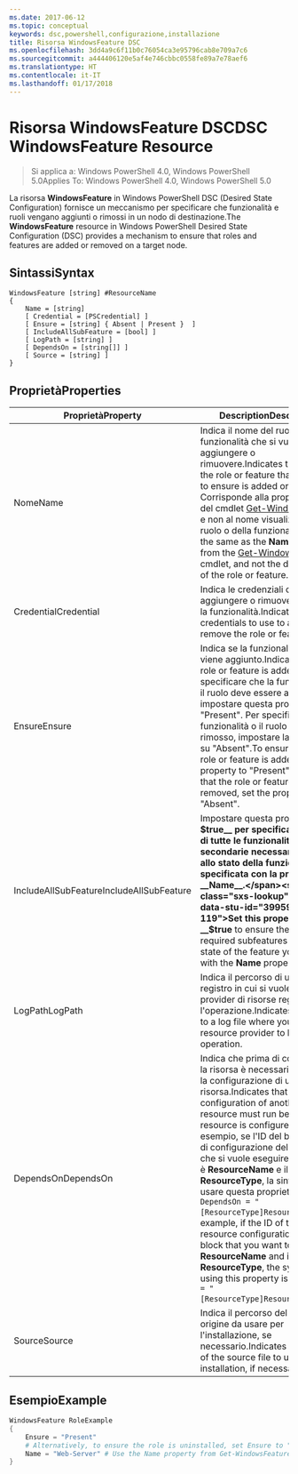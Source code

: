 ```yaml
---
ms.date: 2017-06-12
ms.topic: conceptual
keywords: dsc,powershell,configurazione,installazione
title: Risorsa WindowsFeature DSC
ms.openlocfilehash: 3dd4a9c6f11b0c76054ca3e95796cab8e709a7c6
ms.sourcegitcommit: a444406120e5af4e746cbbc0558fe89a7e78aef6
ms.translationtype: HT
ms.contentlocale: it-IT
ms.lasthandoff: 01/17/2018
---
```

# <a name="dsc-windowsfeature-resource"></a><span data-ttu-id="39959-103">Risorsa WindowsFeature DSC</span><span class="sxs-lookup"><span data-stu-id="39959-103">DSC WindowsFeature Resource</span></span>

> <span data-ttu-id="39959-104">Si applica a: Windows PowerShell 4.0, Windows PowerShell 5.0</span><span class="sxs-lookup"><span data-stu-id="39959-104">Applies To: Windows PowerShell 4.0, Windows PowerShell 5.0</span></span>

<span data-ttu-id="39959-105">La risorsa **WindowsFeature** in Windows PowerShell DSC (Desired State Configuration) fornisce un meccanismo per specificare che funzionalità e ruoli vengano aggiunti o rimossi in un nodo di destinazione.</span><span class="sxs-lookup"><span data-stu-id="39959-105">The **WindowsFeature** resource in Windows PowerShell Desired State Configuration (DSC) provides a mechanism to ensure that roles and features are added or removed on a target node.</span></span>

## <a name="syntax"></a><span data-ttu-id="39959-106">Sintassi</span><span class="sxs-lookup"><span data-stu-id="39959-106">Syntax</span></span>

```
WindowsFeature [string] #ResourceName
{
    Name = [string]
    [ Credential = [PSCredential] ]
    [ Ensure = [string] { Absent | Present }  ]
    [ IncludeAllSubFeature = [bool] ]
    [ LogPath = [string] ]
    [ DependsOn = [string[]] ]
    [ Source = [string] ]
}
```

## <a name="properties"></a><span data-ttu-id="39959-107">Proprietà</span><span class="sxs-lookup"><span data-stu-id="39959-107">Properties</span></span>

|  <span data-ttu-id="39959-108">Proprietà</span><span class="sxs-lookup"><span data-stu-id="39959-108">Property</span></span>  |  <span data-ttu-id="39959-109">Description</span><span class="sxs-lookup"><span data-stu-id="39959-109">Description</span></span>   | 
|---|---| 
| <span data-ttu-id="39959-110">Nome</span><span class="sxs-lookup"><span data-stu-id="39959-110">Name</span></span>| <span data-ttu-id="39959-111">Indica il nome del ruolo o della funzionalità che si vuole aggiungere o rimuovere.</span><span class="sxs-lookup"><span data-stu-id="39959-111">Indicates the name of the role or feature that you want to ensure is added or removed.</span></span> <span data-ttu-id="39959-112">Corrisponde alla proprietà __Name__ del cmdlet [Get-WindowsFeature](/powershell/module/servermanager/Get-WindowsFeature) e non al nome visualizzato del ruolo o della funzionalità.</span><span class="sxs-lookup"><span data-stu-id="39959-112">This is the same as the __Name__ property from the [Get-WindowsFeature](/powershell/module/servermanager/Get-WindowsFeature) cmdlet, and not the display name of the role or feature.</span></span>| 
| <span data-ttu-id="39959-113">Credential</span><span class="sxs-lookup"><span data-stu-id="39959-113">Credential</span></span>| <span data-ttu-id="39959-114">Indica le credenziali da usare per aggiungere o rimuovere il ruolo o la funzionalità.</span><span class="sxs-lookup"><span data-stu-id="39959-114">Indicates the credentials to use to add or remove the role or feature.</span></span>| 
| <span data-ttu-id="39959-115">Ensure</span><span class="sxs-lookup"><span data-stu-id="39959-115">Ensure</span></span>| <span data-ttu-id="39959-116">Indica se la funzionalità o il ruolo viene aggiunto.</span><span class="sxs-lookup"><span data-stu-id="39959-116">Indicates if the role or feature is added.</span></span> <span data-ttu-id="39959-117">Per specificare che la funzionalità o il ruolo deve essere aggiunto, impostare questa proprietà su "Present". Per specificare che la funzionalità o il ruolo venga rimosso, impostare la proprietà su "Absent".</span><span class="sxs-lookup"><span data-stu-id="39959-117">To ensure that the role or feature is added, set this property to "Present" To ensure that the role or feature is removed, set the property to "Absent".</span></span>| 
| <span data-ttu-id="39959-118">IncludeAllSubFeature</span><span class="sxs-lookup"><span data-stu-id="39959-118">IncludeAllSubFeature</span></span>| <span data-ttu-id="39959-119">Impostare questa proprietà su __$true__ per specificare lo stato di tutte le funzionalità secondarie necessarie insieme allo stato della funzionalità specificata con la proprietà __Name__.</span><span class="sxs-lookup"><span data-stu-id="39959-119">Set this property to __$true__ to ensure the state of all required subfeatures with the state of the feature you specify with the __Name__ property.</span></span>| 
| <span data-ttu-id="39959-120">LogPath</span><span class="sxs-lookup"><span data-stu-id="39959-120">LogPath</span></span>| <span data-ttu-id="39959-121">Indica il percorso di un file di registro in cui si vuole che il provider di risorse registri l'operazione.</span><span class="sxs-lookup"><span data-stu-id="39959-121">Indicates the path to a log file where you want the resource provider to log the operation.</span></span>| 
| <span data-ttu-id="39959-122">DependsOn</span><span class="sxs-lookup"><span data-stu-id="39959-122">DependsOn</span></span>| <span data-ttu-id="39959-123">Indica che prima di configurare la risorsa è necessario eseguire la configurazione di un'altra risorsa.</span><span class="sxs-lookup"><span data-stu-id="39959-123">Indicates that the configuration of another resource must run before this resource is configured.</span></span> <span data-ttu-id="39959-124">Ad esempio, se l'ID del blocco script di configurazione della risorsa che si vuole eseguire per primo è __ResourceName__ e il tipo è __ResourceType__, la sintassi per usare questa proprietà è `DependsOn = "[ResourceType]ResourceName"`.</span><span class="sxs-lookup"><span data-stu-id="39959-124">For example, if the ID of the resource configuration script block that you want to run first is __ResourceName__ and its type is __ResourceType__, the syntax for using this property is `DependsOn = "[ResourceType]ResourceName"`.</span></span>| 
| <span data-ttu-id="39959-125">Source</span><span class="sxs-lookup"><span data-stu-id="39959-125">Source</span></span>| <span data-ttu-id="39959-126">Indica il percorso del file di origine da usare per l'installazione, se necessario.</span><span class="sxs-lookup"><span data-stu-id="39959-126">Indicates the location of the source file to use for installation, if necessary.</span></span>| 

## <a name="example"></a><span data-ttu-id="39959-127">Esempio</span><span class="sxs-lookup"><span data-stu-id="39959-127">Example</span></span>
```powershell
WindowsFeature RoleExample
{
    Ensure = "Present" 
    # Alternatively, to ensure the role is uninstalled, set Ensure to "Absent"
    Name = "Web-Server" # Use the Name property from Get-WindowsFeature  
}
```

